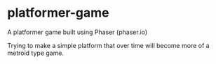 # platformer-game
A platformer game built using Phaser (phaser.io)

Trying to make a simple platform that over time will become more of a metroid type game.
